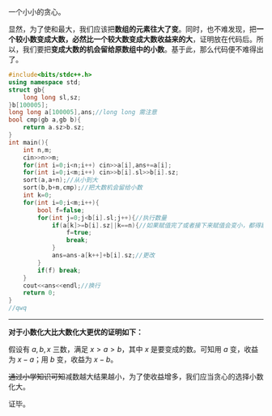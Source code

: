 一个小小的贪心。

显然，为了使和最大，我们应该把**数组的元素往大了变**。同时，也不难发现，把**一个较小数变成大数，必然比一个较大数变成大数收益来的大**，证明放在代码后。所以，我们要把**变成大数的机会留给原数组中的小数**。基于此，那么代码便不难得出了。

```cpp
#include<bits/stdc++.h>
using namespace std;
struct gb{
    long long sl,sz;
}b[100005];
long long a[100005],ans;//long long 需注意
bool cmp(gb a,gb b){
    return a.sz>b.sz;
}
int main(){
    int n,m;
    cin>>n>>m;
    for(int i=0;i<n;i++) cin>>a[i],ans+=a[i];
    for(int i=0;i<m;i++) cin>>b[i].sl>>b[i].sz;
    sort(a,a+n);//从小到大
    sort(b,b+m,cmp);//把大数机会留给小数
    int k=0;
    for(int i=0;i<m;i++){
        bool f=false;
        for(int j=0;j<b[i].sl;j++){//执行数量
            if(a[k]>=b[i].sz||k==n){//如果赋值完了或者接下来赋值会变小，都得跳出
                f=true;
                break;
            }
            ans=ans-a[k++]+b[i].sz;//更改
        }
        if(f) break;
    }
    cout<<ans<<endl;//换行
	return 0;
}
//qwq
```

---

**对于小数化大比大数化大更优的证明如下：**

假设有 $a,b,x$ 三数，满足 $x>a>b$，其中 $x$ 是要变成的数。可知用 $a$ 变，收益为 $x-a$；用 $b$ 变，收益为 $x-b$。

~~通过小学知识可知~~减数越大结果越小，为了使收益增多，我们应当贪心的选择小数化大。

证毕。